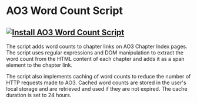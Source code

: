 # AO3 Word Count Script

## [![Install AO3 Word Count Script](https://img.shields.io/badge/Install-AO3_Word_Count_Script-blue.svg)](https://github.com/AntonDumov/AO3-Word-Count-Script/raw/main/script.user.js)

The script adds word counts to chapter links on AO3 Chapter Index pages. The script uses regular expressions and DOM manipulation to extract the word count from the HTML content of each chapter and adds it as a span element to the chapter link.

The script also implements caching of word counts to reduce the number of HTTP requests made to AO3. Cached word counts are stored in the user's local storage and are retrieved and used if they are not expired. The cache duration is set to 24 hours.
